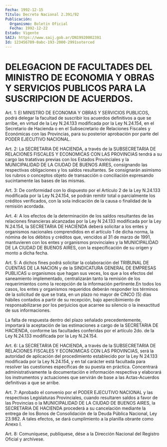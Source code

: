 ```yaml
---
Fecha: 1992-12-15
Título: Decreto Nacional 2.391/92
Publicación:
  Organismo: Boletín Oficial
  Fecha: 1992-12-22
Estado: Vigente
SAIJ: https://www.saij.gob.ar/DN19920002391
Id: 123456789-0abc-193-2000-2991soterced
---
```

# DELEGACION DE FACULTADES DEL MINISTRO DE ECONOMIA Y OBRAS Y SERVICIOS PUBLICOS PARA LA SUSCRIPCION DE ACUERDOS.

<a id="1"></a>
Art. 1: El MINISTRO DE ECONOMIA Y OBRAS Y SERVICIOS PUBLICOS, podrá  delegar  la facultad de suscribir los acuerdos definitivos a que se arribe, en  virtud de la Ley N.24.133  modificada por la Ley N.24.154, en el Secretario  de  Hacienda  o en  el Subsecretario de Relaciones  Fiscales  y  Económicas  con  las Provincias,  para  su posterior  aprobación  por  parte  del  PODER  EJECUTIVO  NACIONAL.

<a id="2"></a>
Art. 2: La SECRETARIA DE HACIENDA, a través de la SUBSECRETARIA DE RELACIONES  FISCALES Y ECONOMICAS CON LAS PROVINCIAS tendrá a su cargo las tratativas  previas  con  los  Estados  Provinciales y la MUNICIPALIDAD  DE  LA  CIUDAD  DE  BUENOS  AIRES,  consignando  las respectivas  obligaciones y los saldos resultantes. Se  consignarán asimismo los rubros o conceptos objeto de transacción o conciliación expresando  sucintamente  las  bases  de  las  mismas.

<a id="3"></a>
Art. 3: De conformidad con lo dispuesto por el Artículo 2 de la Ley  N.24.133  modificada  por  la  Ley N.24.154, se podrán remitir total  o  parcialmente  los  créditos  verificados,   con  la  sola indicación  de  la  causa  o  finalidad  de  la  remisión acordada.

<a id="4"></a>
Art.  4:  A  los  efectos  de  la  determinación de los saldos resultantes de las relaciones financieras  alcanzadas  por la Ley N 24.133  modificada  por la Ley N.24.154, la SECRETARIA DE  HACIENDA deberá solicitar a los  entes  y organismos nacionales comprendidos en  el  artículo 1 de dicha norma,  la  nómina  de  los  débitos  y créditos  que, vencidos al 31 de marzo de 1991, mantuvieren con los entes y organismos  provinciales y la MUNICIPALIDAD DE LA CIUDAD DE BUENOS AIRES, con la  especificación  de  su origen y monto a dicha fecha.

<a id="5"></a>
Art.  5:  A  dichos  fines podrá solicitar la colaboración del TRIBUNAL DE CUENTAS DE LA NACION  y  de  la  SINDICATURA GENERAL DE EMPRESAS PUBLICAS u organismos que hagan sus veces,  los  que a los efectos   del  saneamiento  implementado,  centralizarán  tanto  la remisión de  los requerimientos como la recepción de la información pertinente.En  todos  los  casos, los entes y organismos requeridos deberán responder los términos  de la solicitud de que se trata, en un plazo no mayor de CINCO (5) días  hábiles  contados  a partir de su  recepción,  bajo  apercibimiento  de responsabilizarse por  los perjuicios  que  acarree  su  silencio  o  la  inexactitud  de  sus informaciones.

La  falta de respuesta dentro del plazo señalado  precedentemente, importará   la  aceptación  de  las  estimaciones  a  cargo  de  la SECRETARIA DE  HACIENDA,  conforme las facultades conferidas por el artículo 2do. de la Ley N.24.133  modificada  por  la Ley N.24.154.

<a id="6"></a>
Art. 6: La SECRETARIA DE HACIENDA, a través de la SUBSECRETARIA DE RELACIONES  FISCALES  Y  ECONOMICAS  CON LAS PROVINCIAS, será la autoridad de aplicación del procedimiento  establecido por la Ley N 24.133  modificada por la Ley N.24.154, y en  tal    carácter  está facultada  para resolver las cuestiones específicas de su puesta en práctica.  Concentrará    administrativamente  la  documentación  e información respectiva y elaborará  los  instrumentos y actuaciones que  servirán de base a las Actas-Acuerdos  definitivas  a  que  se arribe.

<a id="7"></a>
Art. 7: Aprobado el convenio por el PODER EJECUTIVO NACIONAL y las  respectivas    Legislaturas  Provinciales,  cuando  resultaren saldos a favor de las  Provincias  o  la MUNICIPALIDAD DE LA CIUDAD DE  BUENOS  AIRES,  la  SECRETARIA  DE  HACIENDA   procederá  a  su cancelación  mediante  la entrega de los Bonos de Consolidación  de la Deuda Pública Nacional,  Ley  23.982.  A  tales efectos, se dará cumplimiento a la planilla obrante como Anexo I.

<a id="8"></a>
Art.  8: Comuníquese, publíquese, dése a la Dirección Nacional del Registro Oficial y archívese.